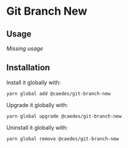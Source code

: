 # Git Branch New

## Usage

_Missing usage_

## Installation

Install it globally with:

```shell
yarn global add @caedes/git-branch-new
```

Upgrade it globally with:

```shell
yarn global upgrade @caedes/git-branch-new
```

Uninstall it globally with:

```shell
yarn global remove @caedes/git-branch-new
```
